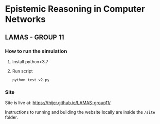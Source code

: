 # Epistemic Reasoning in Computer Networks
## LAMAS - GROUP 11

### How to run the simulation
1. Install python>3.7 
<!-- 2. Install requirements
   
   ```pip install -r requirements.txt``` -->
2. Run script
   
   ```python test_v2.py```



### Site
Site is live at:  https://thijer.github.io/LAMAS-group11/

Instructions to running and building the website locally are inside the `/site` folder.
